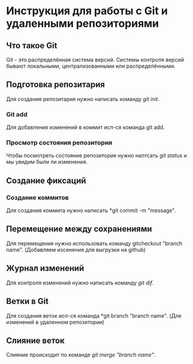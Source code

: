 # Инструкция для работы с Git и удаленными репозиториями

## Что такое Git
Git - это распределённая система версий. Системы контроля версий бывают локальными, централизованными или распределёнными.
## Подготовка репозитария
 Для создания репозитария нужно написать команду *git init*. 


### Git add
Для добавления изменений в коммит исп-ся команда git add. 

### Просмотр состояния репозитория 

Чтобы посмотреть состояние репозитория нужно наптсать *git status* и мы увидим были ли изменения.


## Создание фиксаций
### Создание коммитов 
Для создания коммита нужно написать *git commit -m "message".


## Перемещение между сохранениями

Для перемещения нужно использовать команду gitcheckout "branch name". (Добавляем изсенения для выгрузки на github)


## Журнал изменений
Для контроля изменений нужно написать команду *git dif*.

## Ветки в Git

Для создания веток исп-ся команда *git branch "branch name". (Для изменений в удаленном репозитории)

## Слияние веток
Слияние происходит по команде *git merge "branch name"*.
